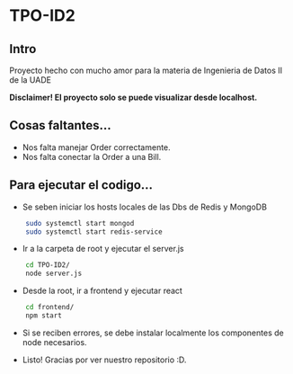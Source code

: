 # TPO-ID2

## Intro

Proyecto hecho con mucho amor para la materia de Ingenieria de Datos II de la UADE

**Disclaimer! El proyecto solo se puede visualizar desde localhost.**

## Cosas faltantes...

* Nos falta manejar Order correctamente.
* Nos falta conectar la Order a una Bill.

## Para ejecutar el codigo...

* Se seben iniciar los hosts locales de las Dbs de Redis y MongoDB

```bash
    sudo systemctl start mongod
    sudo systemctl start redis-service
```

* Ir a la carpeta de root y ejecutar el server.js

```bash
    cd TPO-ID2/
    node server.js
```

* Desde la root, ir a frontend y ejecutar react

```bash
    cd frontend/
    npm start
```
* Si se reciben errores, se debe instalar localmente los componentes de node necesarios.

* Listo! Gracias por ver nuestro repositorio :D.